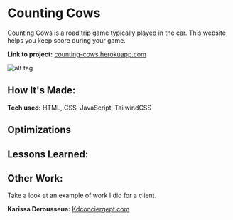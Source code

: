 # Counting Cows
Counting Cows is a road trip game typically played in the car. This website helps you keep score during your game.

**Link to project:** [counting-cows.herokuapp.com](https://counting-cows.herokuapp.com/)

![alt tag](url)

## How It's Made:

**Tech used:** HTML, CSS, JavaScript, TailwindCSS



## Optimizations



## Lessons Learned:



## Other Work:
Take a look at an example of work I did for a client.

**Karissa Derousseua:** [Kdconciergept.com](https://kdconciergept.com/)



